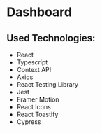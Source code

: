 <h1> Dashboard </h1>

<h2>Used Technologies:</h2>
<ul>
  <li>React</li>
  <li>Typescript</li>
  <li>Context API</li>
  <li>Axios</li>
  <li>React Testing Library</li>
  <li>Jest</li>
  <li>Framer Motion</li>
  <li>React Icons</li>
  <li>React Toastify</li>
  <li>Cypress</li>
</ul>
